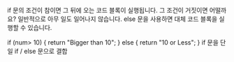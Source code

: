 
if 문의 조건이 참이면 그 뒤에 오는 코드 블록이 실행됩니다. 그 조건이 거짓이면 어떨까요? 일반적으로 아무 일도 일어나지 않습니다. else 문을 사용하면 대체 코드 블록을 실행할 수 있습니다.

if (num> 10) {
  return "Bigger than 10";
} else {
  return "10 or Less";
}
if 문을 단일 if / else 문으로 결합